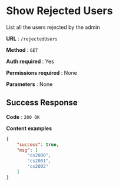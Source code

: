 
# Show Rejected Users

List all the users rejected by the admin

**URL** : `/rejectedUsers`

**Method** : `GET`

**Auth required** : Yes

**Permissions required** : None

**Parameters** : None

## Success Response

**Code** : `200 OK`

**Content examples**


```json
{
    "success": true,
    "msg": [
        "cs2000",
        "cs2001",
        "cs2002"
    ]
}
```
